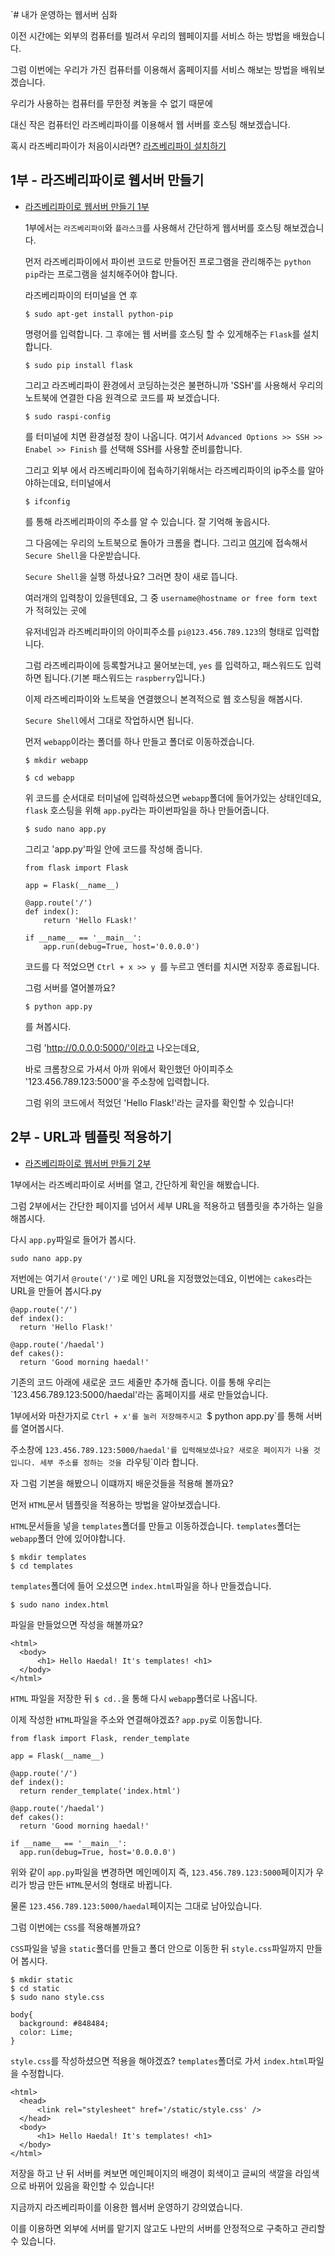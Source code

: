 `# 내가 운영하는 웹서버 심화

이전 시간에는 외부의 컴퓨터를 빌려서 우리의 웹페이지를 서비스 하는 방법을 배웠습니다.

그럼 이번에는 우리가 가진 컴퓨터를 이용해서 홈페이지를 서비스 해보는 방법을 배워보겠습니다.

우리가 사용하는 컴퓨터를 무한정 켜놓을 수 없기 때문에

대신 작은 컴퓨터인 라즈베리파이를 이용해서 웹 서버를 호스팅 해보겠습니다.

혹시 라즈베리파이가 처음이시라면? [라즈베리파이 설치하기]()



## 1부 - 라즈베리파이로 웹서버 만들기
  - [라즈베리파이로 웹서버 만들기 1부](https://youtu.be/RPqSbdce5EM)

    1부에서는 `라즈베리파이`와 `플라스크`를 사용해서 간단하게 웹서버를 호스팅 해보겠습니다.

    먼저 라즈베리파이에서 파이썬 코드로 만들어진 프로그램을 관리해주는 `python pip`라는 프로그램을 설치해주어야 합니다.

    라즈베리파이의 터미널을 연 후

    ```
    $ sudo apt-get install python-pip
    ```
    명령어를 입력합니다. 그 후에는 웹 서버를 호스팅 할 수 있게해주는 `Flask`를 설치 합니다.
    ```
    $ sudo pip install flask
    ```
    그리고 라즈베리파이 환경에서 코딩하는것은 불편하니까 'SSH'를 사용해서 우리의 노트북에 연결한 다음 원격으로 코드를 짜 보겠습니다.
    ```
    $ sudo raspi-config
    ```
    를 터미널에 치면 환경설정 창이 나옵니다. 여기서 `Advanced Options >> SSH >> Enabel >> Finish` 를 선택해 SSH를 사용할 준비를합니다.

    그리고 외부 에서 라즈베리파이에 접속하기위해서는 라즈베리파이의 ip주소를 알아야하는데요, 터미널에서
    ```
    $ ifconfig
    ```
    를 통해 라즈베리파이의 주소를 알 수 있습니다. 잘 기억해 놓읍시다.

    그 다음에는 우리의 노트북으로 돌아가 크롬을 켭니다. 그리고 [여기](goo.gl/qcqMD)에 접속해서 `Secure Shell`을 다운받습니다.

    `Secure Shell`을 실행 하셨나요? 그러면 창이 새로 뜹니다.

    여러개의 입력창이 있을텐데요, 그 중 `username@hostname or free form text`가 적혀있는 곳에

    유저네임과 라즈베리파이의 아이피주소를 `pi@123.456.789.123`의 형태로 입력합니다.

    그럼 라즈베리파이에 등록할거냐고 물어보는데, `yes` 를 입력하고, 패스워드도 입력하면 됩니다.(기본 패스워드는 `raspberry`입니다.)

    이제 라즈베리파이와 노트북을 연결했으니 본격적으로 웹 호스팅을 해봅시다.

    `Secure Shell`에서 그대로 작업하시면 됩니다.

    먼저 `webapp`이라는 폴더를 하나 만들고 폴더로 이동하겠습니다.
    ```
    $ mkdir webapp
    ```
    ```
    $ cd webapp
    ```
    위 코드를 순서대로 터미널에 입력하셨으면 `webapp`폴더에 들어가있는 상태인데요, `flask` 호스팅을 위해 `app.py`라는 파이썬파일을 하나 만들어줍니다.
    ```
    $ sudo nano app.py
    ```
    그리고 'app.py'파일 안에 코드를 작성해 줍니다.
    ```
    from flask import Flask

    app = Flask(__name__)

    @app.route('/')
    def index():
        return 'Hello FLask!'

    if __name__ == '__main__':
        app.run(debug=True, host='0.0.0.0')
    ```
    코드를 다 적었으면 `Ctrl + x >> y `를 누르고 엔터를 치시면 저장후 종료됩니다.

    그럼 서버를 열어볼까요?
    ```
    $ python app.py
    ```
    를 쳐봅시다.

    그럼  'http://0.0.0.0:5000/'이라고 나오는데요,

    바로 크롬창으로 가셔서 아까 위에서 확인했던 아이피주소 '123.456.789.123:5000'을 주소창에 입력합니다.

    그럼 위의 코드에서 적었던 'Hello Flask!'라는 글자를 확인할 수 있습니다!




## 2부 - URL과 템플릿 적용하기
  - [라즈베리파이로 웹서버 만들기 2부](https://youtu.be/gwkPx9cdNuU)

  1부에서는 라즈베리파이로 서버를 열고, 간단하게 확인을 해봤습니다.

  그럼 2부에서는 간단한 페이지를 넘어서 세부 URL을 적용하고 템플릿을 추가하는 일을 해봅시다.

  다시 `app.py`파일로 들어가 봅시다.
  ```
  sudo nano app.py
  ```
  저번에는 여기서 `@route('/')`로 메인 URL을 지정했었는데요, 이번에는 `cakes`라는 URL을 만들어 봅시다.py
  ```
  @app.route('/')
  def index():
    return 'Hello Flask!'

  @app.route('/haedal')
  def cakes():
    return 'Good morning haedal!'
  ```
  기존의 코드 아래에 새로운 코드 세줄만 추가해 줍니다. 이를 통해 우리는 `123.456.789.123:5000/haedal'라는 홈페이지를 새로 만들었습니다.

  1부에서와 마찬가지로 `Ctrl + x'를 눌러 저장해주시고 `$ python app.py`를 통해 서버를 열어봅시다.

  주소창에 `123.456.789.123:5000/haedal'를 입력해보셨나요? 새로운 페이지가 나올 것입니다. 세부 주소를 정하는 것을 `라우팅`이라 합니다.

  자 그럼 기본을 해봤으니 이떄까지 배운것들을 적용해 볼까요?

  먼저 `HTML`문서 템플릿을 적용하는 방법을 알아보겠습니다.

  `HTML`문서들을 넣을 `templates`폴더를 만들고 이동하겠습니다. `templates`폴더는 `webapp`폴더 안에 있어야합니다.
  ```
  $ mkdir templates
  $ cd templates
  ```
  `templates`폴더에 들어 오셨으면 `index.html`파일을 하나 만들겠습니다.
  ```
  $ sudo nano index.html
  ```
  파일을 만들었으면 작성을 해볼까요?
  ```
  <html>
    <body>
        <h1> Hello Haedal! It's templates! <h1>
    </body>
  </html>
  ```
  `HTML` 파일을 저장한 뒤 ` $ cd.. `을 통해 다시 `webapp`폴더로 나옵니다.

  이제 작성한 `HTML`파일을 주소와 연결해야겠죠?  `app.py`로 이동합니다.
  ```
  from flask import Flask, render_template

  app = Flask(__name__)

  @app.route('/')
  def index():
    return render_template('index.html')

  @app.route('/haedal')
  def cakes():
    return 'Good morning haedal!'

  if __name__ == '__main__':
    app.run(debug=True, host='0.0.0.0')
  ```
  위와 같이 `app.py`파일을 변경하면 메인메이지 즉, `123.456.789.123:5000`페이지가 우리가 방금 만든 `HTML`문서의 형태로 바뀝니다.

  물론 `123.456.789.123:5000/haedal`페이지는 그대로 남아있습니다.

  그럼 이번에는 `CSS`를 적용해볼까요?

  `CSS`파일을 넣을 `static`폴더를 만들고 폴더 안으로 이동한 뒤 `style.css`파일까지 만들어 봅시다.
  ```
  $ mkdir static
  $ cd static
  $ sudo nano style.css
  ```
  ```
  body{
    background: #848484;
    color: Lime;
  }
  ```
  `style.css`를 작성하셨으면 적용을 해야겠죠? `templates`폴더로 가서 `index.html`파일을 수정합니다.
  ```
  <html>
    <head>
        <link rel="stylesheet" href='/static/style.css' />
    </head>
    <body>
        <h1> Hello Haedal! It's templates! <h1>
    </body>
  </html>
  ```
  저장을 하고 난 뒤 서버를 켜보면 메인페이지의 배경이 회색이고 글씨의 색깔을 라임색으로 바뀌어 있음을 확인할 수 있습니다!

  지금까지 라즈베리파이를 이용한 웹서버 운영하기 강의였습니다.

  이를 이용하면 외부에 서버를 맡기지 않고도 나만의 서버를 안정적으로 구축하고 관리할 수 있습니다.